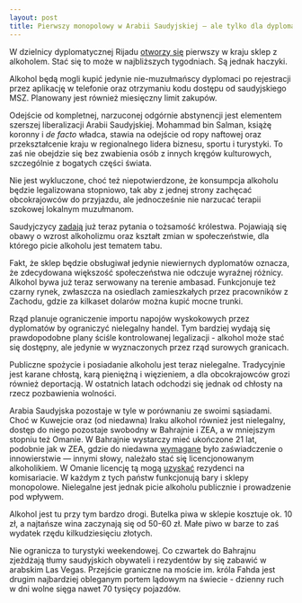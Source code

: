 ```yaml
---
layout: post
title: Pierwszy monopolowy w Arabii Saudyjskiej — ale tylko dla dyplomatów
---
```


W dzielnicy dyplomatycznej Rijadu [otworzy się](https://www.reuters.com/world/middle-east/saudi-arabia-prepares-open-first-alcohol-store-diplomats-2024-01-24/) pierwszy w kraju sklep z alkoholem. Stać się to może w najbliższych tygodniach. Są jednak haczyki. 

Alkohol będą mogli kupić jedynie nie-muzułmańscy dyplomaci po rejestracji przez aplikację w telefonie oraz otrzymaniu kodu dostępu od saudyjskiego MSZ. Planowany jest również miesięczny limit zakupów. 

Odejście od kompletnej, narzuconej odgórnie abstynencji jest elementem szerszej liberalizacji Arabii Saudyjskiej. Mohammad bin Salman, książę koronny i _de facto_ władca, stawia na odejście od ropy naftowej oraz przekształcenie kraju w regionalnego lidera biznesu, sportu i turystyki. To zaś nie obejdzie się bez zwabienia osób z innych kręgów kulturowych, szczególnie z bogatych części świata. 

Nie jest wykluczone, choć też niepotwierdzone, że konsumpcja alkoholu będzie legalizowana stopniowo, tak aby z jednej strony zachęcać obcokrajowców do przyjazdu, ale jednocześnie nie narzucać terapii szokowej lokalnym muzułmanom. 

Saudyjczycy [zadają](https://www.theguardian.com/world/2024/jan/25/saudi-arabia-to-allow-first-alcohol-sales-in-72-years-dividing-opinion) już teraz pytania o tożsamość królestwa. Pojawiają się obawy o wzrost alkoholizmu oraz kształt zmian w społeczeństwie, dla którego picie alkoholu jest tematem tabu. 

Fakt, że sklep będzie obsługiwał jedynie niewiernych dyplomatów oznacza, że zdecydowana większość społeczeństwa nie odczuje wyraźnej różnicy. Alkohol bywa już teraz serwowany na terenie ambasad. Funkcjonuje też czarny rynek, zwłaszcza na osiedlach zamieszkałych przez pracowników z Zachodu, gdzie za kilkaset dolarów można kupić mocne trunki. 

Rząd planuje ograniczenie importu napojów wyskokowych przez dyplomatów by ograniczyć nielegalny handel. Tym bardziej wydają się prawdopodobne plany ściśle kontrolowanej legalizacji - alkohol może stać się dostępny, ale jedynie w wyznaczonych przez rząd surowych granicach. 

Publiczne spożycie i posiadanie alkoholu jest teraz nielegalne. Tradycyjnie jest karane chłostą, karą pieniężną i więzieniem, a dla obcokrajowców grozi również deportacją. W ostatnich latach odchodzi się jednak od chłosty na rzecz pozbawienia wolności. 

Arabia Saudyjska pozostaje w tyle w porównaniu ze swoimi sąsiadami. Choć w Kuwejcie oraz (od niedawna) Iraku alkohol również jest nielegalny, dostęp do niego pozostaje swobodny w Bahrajnie i ZEA, a w mniejszym stopniu też Omanie. W Bahrajnie wystarczy mieć ukończone 21 lat, podobnie jak w ZEA, gdzie do niedawna [wymagane](https://www.npr.org/2022/01/11/1071880009/uae-laws-business-sex-marriage-alcohol-cbd) było zaświadczenie o innowierstwie — innymi słowy, należało stać się licencjonowanym alkoholikiem. W Omanie licencję tą mogą [uzyskać](https://www.gov.uk/foreign-travel-advice/oman/local-laws-and-customs) rezydenci na komisariacie. W każdym z tych państw funkcjonują bary i sklepy monopolowe. Nielegalne jest jednak picie alkoholu publicznie i prowadzenie pod wpływem. 

Alkohol jest tu przy tym bardzo drogi. Butelka piwa w sklepie kosztuje ok. 10 zł, a najtańsze wina zaczynają się od 50-60 zł. Małe piwo w barze to zaś wydatek rzędu kilkudziesięciu złotych. 

Nie ogranicza to turystyki weekendowej. Co czwartek do Bahrajnu zjeżdżają tłumy saudyjskich obywateli i rezydentów by się zabawić w arabskim Las Vegas. Przejście graniczne na moście im. króla Fahda jest drugim najbardziej obleganym portem lądowym na świecie - dzienny ruch w dni wolne sięga nawet 70 tysięcy pojazdów. 
